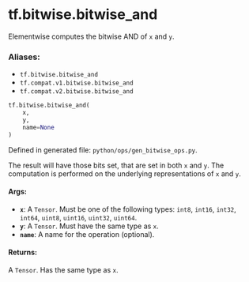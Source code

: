 <div itemscope itemtype="http://developers.google.com/ReferenceObject">
<meta itemprop="name" content="tf.bitwise.bitwise_and" />
<meta itemprop="path" content="Stable" />
</div>

# tf.bitwise.bitwise_and

Elementwise computes the bitwise AND of `x` and `y`.

### Aliases:

* `tf.bitwise.bitwise_and`
* `tf.compat.v1.bitwise.bitwise_and`
* `tf.compat.v2.bitwise.bitwise_and`

``` python
tf.bitwise.bitwise_and(
    x,
    y,
    name=None
)
```



Defined in generated file: `python/ops/gen_bitwise_ops.py`.

<!-- Placeholder for "Used in" -->

The result will have those bits set, that are set in both `x` and `y`. The
computation is performed on the underlying representations of `x` and `y`.

#### Args:


* <b>`x`</b>: A `Tensor`. Must be one of the following types: `int8`, `int16`, `int32`, `int64`, `uint8`, `uint16`, `uint32`, `uint64`.
* <b>`y`</b>: A `Tensor`. Must have the same type as `x`.
* <b>`name`</b>: A name for the operation (optional).


#### Returns:

A `Tensor`. Has the same type as `x`.
